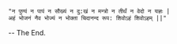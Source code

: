     "न पुण्यं न पापं न सौख्यं न दु:खं न मन्त्रो न तीर्थं न वेदो न यज्ञः |
    अहं भोजनं नैव भोज्यं न भोक्ता चिदानन्द रूप: शिवोऽहं शिवोऽहम् ||"

-- The End.